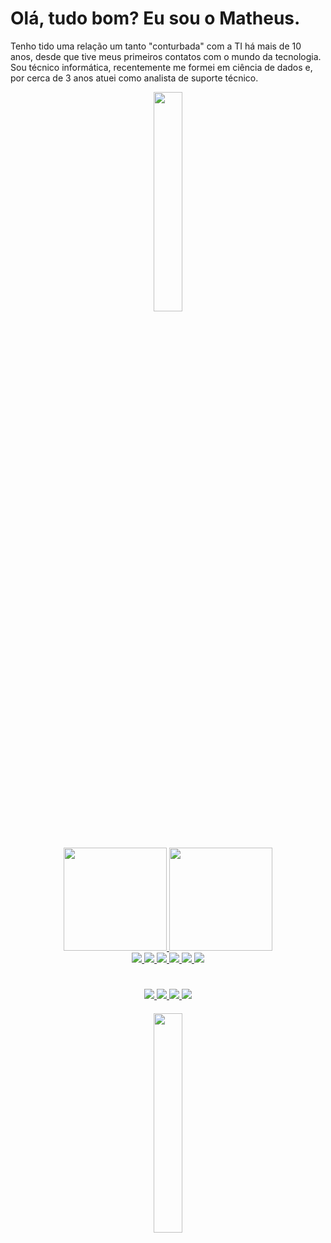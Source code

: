 # Olá, tudo bom? Eu sou o Matheus.
Tenho tido uma relação um tanto "conturbada" com a TI há mais de 10 anos, desde que tive meus primeiros contatos com o mundo da tecnologia. Sou técnico informática, recentemente me formei em ciência de dados e, por cerca de 3 anos atuei como analista de suporte técnico.
<div align="center">
  <img src="https://i.giphy.com/media/h408T6Y5GfmXBKW62l/giphy.webp" width="30%"/>
</div>

#

<div align="center">
  <a href="https://github.com/matheus-42">
  <img height="165em" src="https://github-readme-stats.vercel.app/api?username=matheus-42&show_icons=true&theme=highcontrast&&hide_border=true&include_all_commits=true&count_private=true"/>
  <img height="165em" src="https://github-readme-stats.vercel.app/api/top-langs/?username=matheus-42&layout=compact&langs_count=7&theme=highcontrast&hide_border=true"/>
</div>
<div align="center">
  <img src="https://img.shields.io/badge/JavaScript-F7DF1E?style=for-the-badge&logo=javascript&logoColor=black"/>
  <img src="https://img.shields.io/badge/Python-14354C?style=for-the-badge&logo=python&logoColor=white"/>
  <img src="https://img.shields.io/badge/HTML5-E34F26?style=for-the-badge&logo=html5&logoColor=white"/>
  <img src="https://img.shields.io/badge/CSS3-1572B6?style=for-the-badge&logo=css3&logoColor=white"/>  
  <img src="https://img.shields.io/badge/R-276DC3?style=for-the-badge&logo=r&logoColor=white"/>
  <img src="https://img.shields.io/badge/MySQL-00000F?style=for-the-badge&logo=mysql&logoColor=white"/>
</div>

#
  
<div align="center">
  <a href="https://www.linkedin.com/in/candidomatheus/">
  <img src="https://img.shields.io/badge/LinkedIn-0077B5?style=for-the-badge&logo=linkedin&logoColor=white"/>
  </a>
  <a href="https://www.instagram.com/matheuscandido42/">
  <img src="https://img.shields.io/badge/Instagram-E4405F?style=for-the-badge&logo=instagram&logoColor=white"/>
  </a>
  <a href="https://t.me/matheus_42">
    <img src="https://img.shields.io/badge/Telegram-2CA5E0?style=for-the-badge&logo=telegram&logoColor=white"/>
  </a>
   <a href="mailto:candido.matheuspro@gmail.com" >
    <img src="https://img.shields.io/badge/Gmail-D14836?style=for-the-badge&logo=gmail&logoColor=white"/>
  </a>

#### 
  
<div align="center">
<img src="https://i.pinimg.com/564x/14/f8/6d/14f86d97842b4f5252cb3c170695a472.jpg" width="30%"/>
</div>

  


<!--
**matheus-42/matheus-42** is a ✨ _special_ ✨ repository because its `README.md` (this file) appears on your GitHub profile.

Here are some ideas to get you started:

- 🔭 I’m currently working on ...
- 🌱 I’m currently learning ...
- 👯 I’m looking to collaborate on ...
- 🤔 I’m looking for help with ...
- 💬 Ask me about ...
- 📫 How to reach me: ...
- 😄 Pronouns: ...
- ⚡ Fun fact: ...
-->
